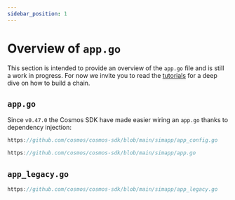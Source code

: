 ```yaml
---
sidebar_position: 1
---
```


# Overview of `app.go`

This section is intended to provide an overview of the `app.go` file and is still a work in progress.
For now we invite you to read the [tutorials](https://tutorials.cosmos.network) for a deep dive on how to build a chain.

## `app.go`

Since `v0.47.0` the Cosmos SDK have made easier wiring an `app.go` thanks to dependency injection:

```go reference
https://github.com/cosmos/cosmos-sdk/blob/main/simapp/app_config.go
```

```go reference
https://github.com/cosmos/cosmos-sdk/blob/main/simapp/app.go
```

## `app_legacy.go`

```go reference
https://github.com/cosmos/cosmos-sdk/blob/main/simapp/app_legacy.go
```
